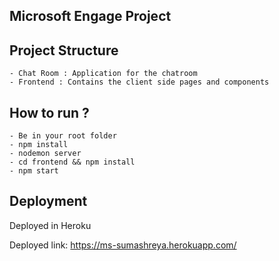 ## Microsoft Engage Project

## Project Structure

    - Chat Room : Application for the chatroom
    - Frontend : Contains the client side pages and components 

## How to run ?

    - Be in your root folder
    - npm install
    - nodemon server
    - cd frontend && npm install  
    - npm start

## Deployment

Deployed in Heroku

Deployed link: https://ms-sumashreya.herokuapp.com/
